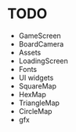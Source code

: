 
# TODO
 - GameScreen
 - BoardCamera
 - Assets
 - LoadingScreen
 - Fonts
 - UI widgets
 - SquareMap
 - HexMap
 - TriangleMap
 - CircleMap
 - gfx
